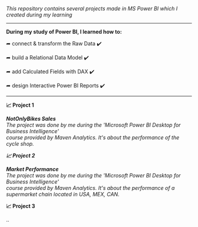 *This repository contains several projects made in MS Power BI which I created during my learning*

-----------------------------------------------------------------------------------------------

**During my study of Power BI, I learned how to:**

➦ connect & transform the Raw Data ✔️

➦ build a Relational Data Model ✔️

➦ add Calculated Fields with DAX ✔️

➦ design Interactive Power BI Reports ✔️

-----------------------------------------------------------------------------------------------

**📈 Project 1** <br/>

***NotOnlyBikes Sales*** <br/>
*The project was done by me during the 'Microsoft Power BI Desktop for Business Intelligence' <br/>
course provided by Maven Analytics. It's about the performance of the cycle shop.*

***📈 Project 2*** <br/>

***Market Performance*** <br/>
*The project was done by me during the 'Microsoft Power BI Desktop for Business Intelligence' <br/>
course provided by Maven Analytics. It's about the performance of a supermarket chain located in USA, MEX, CAN.*


**📈 Project 3**

..
